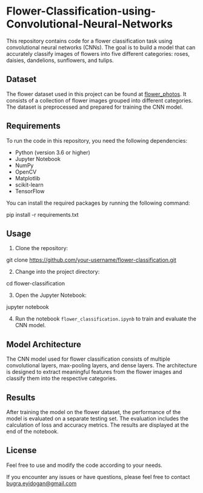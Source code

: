 # Flower-Classification-using-Convolutional-Neural-Networks

This repository contains code for a flower classification task using convolutional neural networks (CNNs). The goal is to build a model that can accurately classify images of flowers into five different categories: roses, daisies, dandelions, sunflowers, and tulips.

## Dataset

The flower dataset used in this project can be found at [flower_photos](https://storage.googleapis.com/download.tensorflow.org/example_images/flower_photos.tgz). It consists of a collection of flower images grouped into different categories. The dataset is preprocessed and prepared for training the CNN model.

## Requirements

To run the code in this repository, you need the following dependencies:

- Python (version 3.6 or higher)
- Jupyter Notebook
- NumPy
- OpenCV
- Matplotlib
- scikit-learn
- TensorFlow

You can install the required packages by running the following command:

pip install -r requirements.txt

## Usage

1. Clone the repository:

git clone https://github.com/your-username/flower-classification.git

2. Change into the project directory:

cd flower-classification

3. Open the Jupyter Notebook:

jupyter notebook

4. Run the notebook `flower_classification.ipynb` to train and evaluate the CNN model.

## Model Architecture

The CNN model used for flower classification consists of multiple convolutional layers, max-pooling layers, and dense layers. The architecture is designed to extract meaningful features from the flower images and classify them into the respective categories.

## Results

After training the model on the flower dataset, the performance of the model is evaluated on a separate testing set. The evaluation includes the calculation of loss and accuracy metrics. The results are displayed at the end of the notebook.

## License

Feel free to use and modify the code according to your needs.

If you encounter any issues or have questions, please feel free to contact bugra.eyidogan@gmail.com
